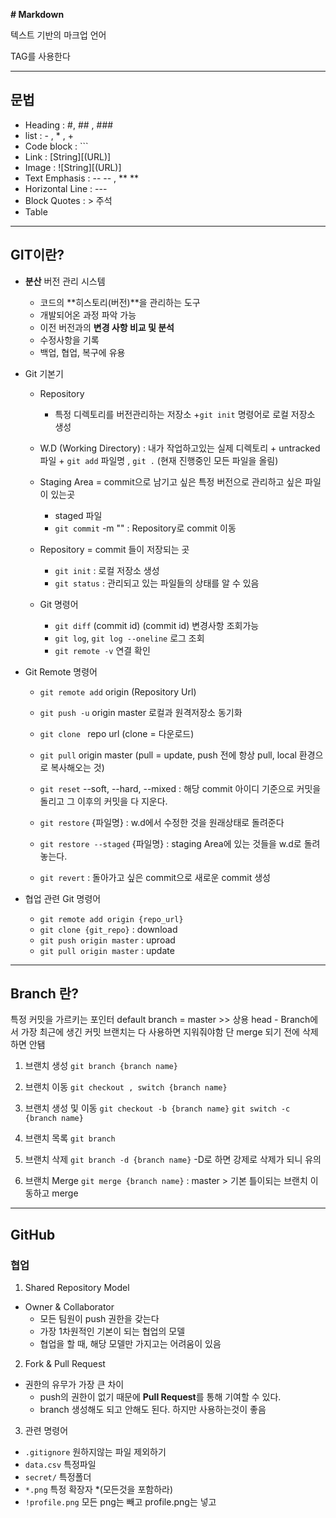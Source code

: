**# Markdown**

 텍스트 기반의 마크업 언어

 TAG를 사용한다

---
## **문법**

* Heading : #, ## , ###
* list : - , *  , +
* Code block : ```
* Link : [String][(URL)]
* Image : ![String][(URL)]
* Text Emphasis : -- -- , ** **
* Horizontal Line : ---
* Block Quotes : > 주석  
* Table

---

## **GIT**이란?

* **분산** 버전 관리 시스템
    + 코드의 **히스토리(버전)**을 관리하는 도구
    + 개발되어온 과정 파악 가능
    + 이전 버전과의 **변경 사항 비교 및 분석**
    + 수정사항을 기록
    + 백업, 협업, 복구에 유용

* Git 기본기

    * Repository
      + 특정 디렉토리를 버전관리하는 저장소
      +`git init` 명령어로 로컬 저장소 생성

    *  W.D (Working Directory) : 내가 작업하고있는 실제 디렉토리
      + untracked 파일
      + `git add` 파일명  , `git .` (현재 진행중인 모든 파일을 올림)

    * Staging Area = commit으로 남기고 싶은 특정 버전으로 관리하고 싶은 파일이 있는곳
      + staged 파일
      + `git commit` -m "" : Repository로 commit 이동

    * Repository = commit 들이 저장되는 곳
      + `git init` : 로컬 저장소 생성
      + `git status` : 관리되고 있는 파일들의 상태를 알 수 있음

    * Git 명령어
      + `git diff` (commit id) (commit id) 변경사항 조회가능
      + `git log`, `git log --oneline` 로그 조회
      + `git remote -v` 연결 확인


 * Git Remote 명령어
    + `git remote add` origin (Repository Url)
    + `git push -u`  origin master 로컬과 원격저장소 동기화
    + `git clone ` repo url  (clone = 다운로드)
    + `git pull` origin master (pull = update, push 전에 항상 pull,     local 환경으로 복사해오는 것) 
    + `git reset` --soft, --hard, --mixed : 해당 commit 아이디 기준으로 커밋을 돌리고 그 이후의 커밋을 다 지운다.

    + `git restore` {파일명} : w.d에서 수정한 것을 원래상태로 돌려준다
    + `git restore --staged` {파일명} : staging Area에 있는 것들을 w.d로 돌려놓는다.
    + `git revert` : 돌아가고 싶은 commit으로 새로운 commit 생성

 * 협업 관련 Git 명령어
    + `git remote add origin {repo_url}`
    + `git clone {git_repo}` : download
    + `git push origin master` : uproad
    + `git pull origin master` : update


---

## **Branch** 란?

특정 커밋을 가르키는 포인터
default branch = master >> 상용
head - Branch에서 가장 최근에 생긴 커밋
브랜치는 다 사용하면 지워줘야함 단 merge 되기 전에 삭제하면 안됌



1. 브랜치 생성
   `git branch {branch name}`

2. 브랜치 이동
   `git checkout , switch {branch name}`

3. 브랜치 생성 및 이동 
   `git checkout -b {branch name}`
   `git switch -c {branch name}`

4. 브랜치 목록
   `git branch`

5. 브랜치 삭제
   `git branch -d {branch name}`
   -D로 하면 강제로 삭제가 되니 유의

6. 브랜치 Merge
   `git merge {branch name}`  : master > 기본 틀이되는 브랜치 이동하고 merge

---

## GitHub

### 협업

1. Shared Repository Model

  * Owner & Collaborator
    + 모든 팀원이 push  권한을 갖는다
    + 가장 1차원적인 기본이 되는 협업의 모델
    + 협업을 할 때, 해당 모델만 가지고는 어려움이 있음
  

2. Fork & Pull Request

  * 권한의 유무가 가장 큰 차이
    + push의 권한이 없기 때문에 **Pull Request**를 통해 기여할 수 있다.
    + branch 생성해도 되고 안해도 된다. 하지만 사용하는것이 좋음


3. 관련 명령어

  * `.gitignore` 원하지않는 파일 제외하기
  * `data.csv` 특정파일
  * `secret/` 특정폴더
  * `*.png` 특정 확장자    *(모든것을 포함하라)
  * `!profile.png` 모든 png는 빼고 profile.png는 넣고

